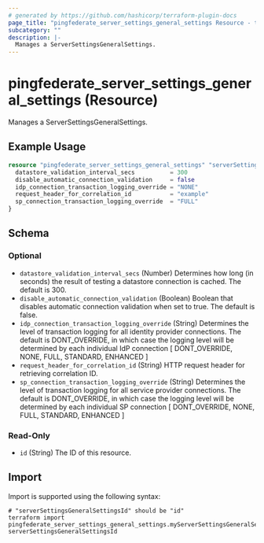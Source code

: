```yaml
---
# generated by https://github.com/hashicorp/terraform-plugin-docs
page_title: "pingfederate_server_settings_general_settings Resource - terraform-provider-pingfederate"
subcategory: ""
description: |-
  Manages a ServerSettingsGeneralSettings.
---
```


# pingfederate_server_settings_general_settings (Resource)

Manages a ServerSettingsGeneralSettings.

## Example Usage

```terraform
resource "pingfederate_server_settings_general_settings" "serverSettingsGeneralSettingsExample" {
  datastore_validation_interval_secs          = 300
  disable_automatic_connection_validation     = false
  idp_connection_transaction_logging_override = "NONE"
  request_header_for_correlation_id           = "example"
  sp_connection_transaction_logging_override  = "FULL"
}
```

<!-- schema generated by tfplugindocs -->
## Schema

### Optional

- `datastore_validation_interval_secs` (Number) Determines how long (in seconds) the result of testing a datastore connection is cached. The default is 300.
- `disable_automatic_connection_validation` (Boolean) Boolean that disables automatic connection validation when set to true. The default is false.
- `idp_connection_transaction_logging_override` (String) Determines the level of transaction logging for all identity provider connections. The default is DONT_OVERRIDE, in which case the logging level will be determined by each individual IdP connection [ DONT_OVERRIDE, NONE, FULL, STANDARD, ENHANCED ]
- `request_header_for_correlation_id` (String) HTTP request header for retrieving correlation ID.
- `sp_connection_transaction_logging_override` (String) Determines the level of transaction logging for all service provider connections. The default is DONT_OVERRIDE, in which case the logging level will be determined by each individual SP connection [ DONT_OVERRIDE, NONE, FULL, STANDARD, ENHANCED ]

### Read-Only

- `id` (String) The ID of this resource.

## Import

Import is supported using the following syntax:

```shell
# "serverSettingsGeneralSettingsId" should be "id"
terraform import pingfederate_server_settings_general_settings.myServerSettingsGeneralSettings serverSettingsGeneralSettingsId
```
